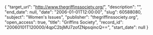 {
  "target_url": "http://www.thegriffinssociety.org/", 
  "description": "", 
  "end_date": null, 
  "date": "2006-01-01T12:00:00", 
  "slug": 60588080, 
  "subject": "Women's Issues", 
  "publisher": "thegriffinssociety.org", 
  "open_access": true, 
  "title": "Griffins Society", 
  "record_id": "20060101T120000/4qpC2bjMU7zofZNpsqincQ==", 
  "start_date": null
}

